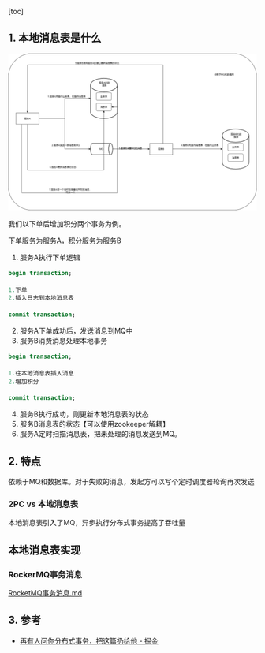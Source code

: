 [toc]

## 1. 本地消息表是什么
![](https://raw.githubusercontent.com/TDoct/images/master/img/20200224144412.png)


我们以下单后增加积分两个事务为例。

下单服务为服务A，积分服务为服务B

1. 服务A执行下单逻辑

```sql
begin transaction;

1.下单
2.插入日志到本地消息表

commit transaction;
```

2. 服务A下单成功后，发送消息到MQ中
3. 服务B消费消息处理本地事务

```sql
begin transaction;

1.往本地消息表插入消息
2.增加积分

commit transaction;
```
4. 服务B执行成功，则更新本地消息表的状态
5. 服务B消息表的状态【可以使用zookeeper解耦】
6. 服务A定时扫描消息表，把未处理的消息发送到MQ。




## 2. 特点
依赖于MQ和数据库。对于失败的消息，发起方可以写个定时调度器轮询再次发送

### 2PC vs 本地消息表
本地消息表引入了MQ，异步执行分布式事务提高了吞吐量

## 本地消息表实现
### RockerMQ事务消息
[RocketMQ事务消息.md](RocketMQ事务消息.md)
## 3. 参考
- [再有人问你分布式事务，把这篇扔给他 \- 掘金](https://juejin.im/post/5b5a0bf9f265da0f6523913b#heading-17)